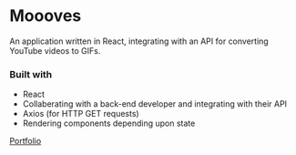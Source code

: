 # Moooves
An application written in React, integrating with an API for converting YouTube videos to GIFs.

### Built with

- React
- Collaberating with a back-end developer and integrating with their API
- Axios (for HTTP GET requests)
- Rendering components depending upon state

[Portfolio](https://sophieatgithub.github.io/)
